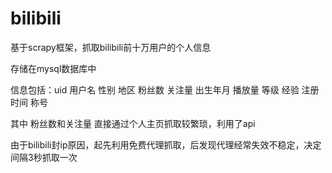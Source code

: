 # bilibili
基于scrapy框架，抓取bilibili前十万用户的个人信息


存储在mysql数据库中


信息包括：uid 用户名 性别 地区 粉丝数 关注量 出生年月 播放量 等级 经验 注册时间 称号



其中 粉丝数和关注量 直接通过个人主页抓取较繁琐，利用了api


由于bilibili封ip原因，起先利用免费代理抓取，后发现代理经常失效不稳定，决定间隔3秒抓取一次
